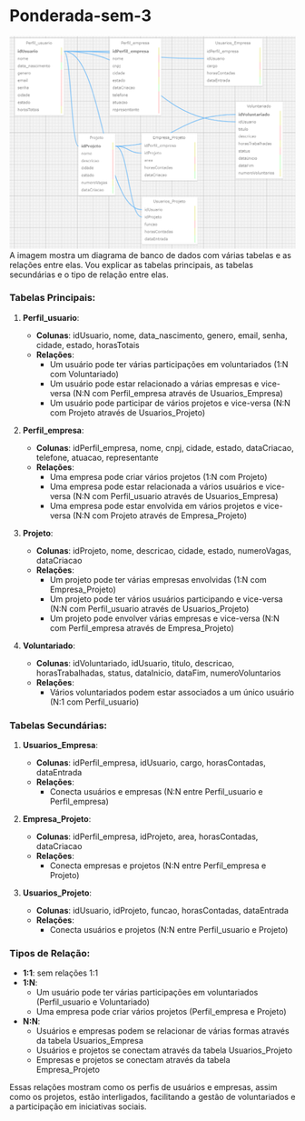 # Ponderada-sem-3
<div align="center">
<img src="Assets/image (9).png">
</div>
A imagem mostra um diagrama de banco de dados com várias tabelas e as relações entre elas. Vou explicar as tabelas principais, as tabelas secundárias e o tipo de relação entre elas.

### Tabelas Principais:

1. **Perfil_usuario**:
   - **Colunas**: idUsuario, nome, data_nascimento, genero, email, senha, cidade, estado, horasTotais
   - **Relações**:
     - Um usuário pode ter várias participações em voluntariados (1:N com Voluntariado)
     - Um usuário pode estar relacionado a várias empresas e vice-versa (N:N com Perfil_empresa através de Usuarios_Empresa)
     - Um usuário pode participar de vários projetos e vice-versa (N:N com Projeto através de Usuarios_Projeto)

2. **Perfil_empresa**:
   - **Colunas**: idPerfil_empresa, nome, cnpj, cidade, estado, dataCriacao, telefone, atuacao, representante
   - **Relações**:
     - Uma empresa pode criar vários projetos (1:N com Projeto)
     - Uma empresa pode estar relacionada a vários usuários e vice-versa (N:N com Perfil_usuario através de Usuarios_Empresa)
     - Uma empresa pode estar envolvida em vários projetos e vice-versa (N:N com Projeto através de Empresa_Projeto)

3. **Projeto**:
   - **Colunas**: idProjeto, nome, descricao, cidade, estado, numeroVagas, dataCriacao
   - **Relações**:
     - Um projeto pode ter várias empresas envolvidas (1:N com Empresa_Projeto)
     - Um projeto pode ter vários usuários participando e vice-versa (N:N com Perfil_usuario através de Usuarios_Projeto)
     - Um projeto pode envolver várias empresas e vice-versa (N:N com Perfil_empresa através de Empresa_Projeto)

4. **Voluntariado**:
   - **Colunas**: idVoluntariado, idUsuario, titulo, descricao, horasTrabalhadas, status, dataInicio, dataFim, numeroVoluntarios
   - **Relações**:
     - Vários voluntariados podem estar associados a um único usuário (N:1 com Perfil_usuario)

### Tabelas Secundárias:

1. **Usuarios_Empresa**:
   - **Colunas**: idPerfil_empresa, idUsuario, cargo, horasContadas, dataEntrada
   - **Relações**:
     - Conecta usuários e empresas (N:N entre Perfil_usuario e Perfil_empresa)

2. **Empresa_Projeto**:
   - **Colunas**: idPerfil_empresa, idProjeto, area, horasContadas, dataCriacao
   - **Relações**:
     - Conecta empresas e projetos (N:N entre Perfil_empresa e Projeto)

3. **Usuarios_Projeto**:
   - **Colunas**: idUsuario, idProjeto, funcao, horasContadas, dataEntrada
   - **Relações**:
     - Conecta usuários e projetos (N:N entre Perfil_usuario e Projeto)

### Tipos de Relação:

- **1:1**: sem relações 1:1 
- **1:N**: 
  - Um usuário pode ter várias participações em voluntariados (Perfil_usuario e Voluntariado)
  - Uma empresa pode criar vários projetos (Perfil_empresa e Projeto)
- **N:N**:
  - Usuários e empresas podem se relacionar de várias formas através da tabela Usuarios_Empresa
  - Usuários e projetos se conectam através da tabela Usuarios_Projeto
  - Empresas e projetos se conectam através da tabela Empresa_Projeto

Essas relações mostram como os perfis de usuários e empresas, assim como os projetos, estão interligados, facilitando a gestão de voluntariados e a participação em iniciativas sociais.
